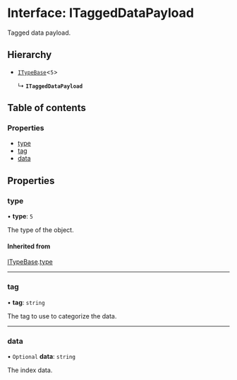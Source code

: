 # Interface: ITaggedDataPayload

Tagged data payload.

## Hierarchy

- [`ITypeBase`](ITypeBase.md)<``5``\>

  ↳ **`ITaggedDataPayload`**

## Table of contents

### Properties

- [type](ITaggedDataPayload.md#type)
- [tag](ITaggedDataPayload.md#tag)
- [data](ITaggedDataPayload.md#data)

## Properties

### type

• **type**: ``5``

The type of the object.

#### Inherited from

[ITypeBase](ITypeBase.md).[type](ITypeBase.md#type)

___

### tag

• **tag**: `string`

The tag to use to categorize the data.

___

### data

• `Optional` **data**: `string`

The index data.
